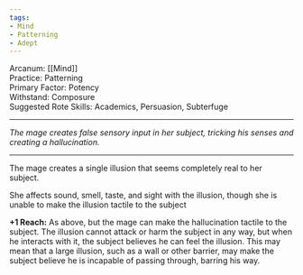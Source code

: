 ```yaml
---
tags:
- Mind
- Patterning
- Adept
---
```


Arcanum: [[Mind]]\
Practice: Patterning\
Primary Factor: Potency\
Withstand: Composure\
Suggested Rote Skills: Academics, Persuasion, Subterfuge

---

_The mage creates false sensory input in her subject, tricking his senses and creating a hallucination._

---

The mage creates a single illusion that seems completely real to her subject.

She affects sound, smell, taste, and sight with the illusion, though she is unable to make the illusion tactile to the subject

**+1 Reach:** As above, but the mage can make the hallucination tactile to the subject. The illusion cannot attack or harm the subject in any way, but when he interacts with it, the subject believes he can feel the illusion. This may mean that a large illusion, such as a wall or other barrier, may make the subject believe he is incapable of passing through, barring his way.